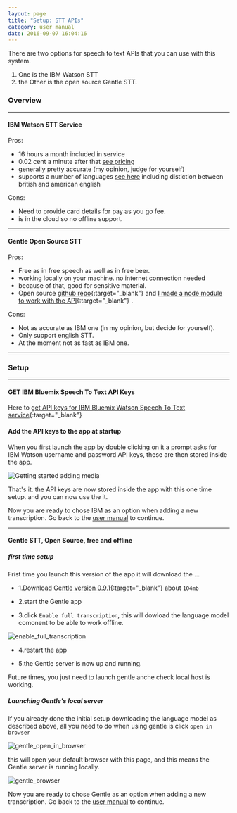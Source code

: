 ```yaml
---
layout: page
title: "Setup: STT APIs"
category: user_manual
date: 2016-09-07 16:04:16
---
```


There are two options for speech to text APIs that you can use with this system.

1. One is the IBM Watson STT 
2. the Other is the open source Gentle STT.

### Overview 

---

#### IBM Watson STT Service

Pros: 

- 16 hours a month included in service
- 0.02 cent a minute after that [see pricing]()
- generally pretty accurate (my opinion, judge for yourself)
- supports a number of languages [see here]() including distiction between british and american english <!-- link -->

Cons: 

- Need to provide card details for pay as you go fee. 
- is in the cloud so no offline support.

---

#### Gentle Open Source STT

Pros:

- Free as in free speech as well as in free beer. 
- working locally on your machine. no internet connection needed
- because of that, good for sensitive material.
- Open source [github repo](https://lowerquality.com/gentle){:target="_blank"}  and [I made a node module to work with the API](https://github.com/OpenNewsLabs/gentle_stt_node){:target="_blank"} .

Cons: 

- Not as accurate as IBM one (in my opinion, but decide for yourself). 
- Only support english STT.
- At the moment not as fast as IBM one. 


---

### Setup 

---

#### GET IBM Bluemix Speech To Text API Keys

Here to [get API keys for IBM Bluemix Watson Speech To Text service](https://console.ng.bluemix.net/catalog/services/speech-to-text){:target="_blank"} 

<!-- find link -->

####  Add the API keys to the app at startup

When you first launch the app by double clicking on it a prompt asks for IBM Watson username and password API keys, these are then stored inside the app. 

<!-- Keyboard shortcut to reset them? -->


<img src="{{ site.baseurl }}/img/gif/apiKeys.gif" class="sixtypercent" alt="Getting started adding media">

That's it. the API keys are now stored inside the app with this one time setup. and you can now use the it. 

Now you are ready to chose IBM as an option when adding a new transcription. Go back to the [user manual]({{site.baseurl}}/user_manual/usage.html) to continue.

---

#### Gentle STT, Open Source, free and offline


##### first time setup 

Frist time you launch this version of the app it will download the ...


- 1.Download [Gentle version 0.9.1](https://github.com/lowerquality/gentle/releases/tag/0.9.1){:target="_blank"}  about `104mb`

- 2.start the Gentle app

- 3.click `Enable full transcription`, this will dowload the language model comonent to be able to work offline.

<img src="{{site.baseurl}}/img/gentle_enable_full_transcription.png" class="sixtypercent" alt="enable_full_transcription">


<!-- ![enable_full_transcription]({{site.base_url}}/img/gentle_enable_full_transcription.png) -->

- 4.restart the app

- 5.the Gentle server is now up and running. 

Future times, you just need to launch gentle anche check local host is working.


#####  Launching Gentle's local server  
If you already done the initial setup downloading the language model as described above, all you need to do when using gentle is click `open in browser`

<img src="{{site.baseurl}}/img/gentle_open_in_browser.png" class="sixtypercent" alt="gentle_open_in_browser">

this will open your default browser with this page, and this means the Gentle server is running locally.

<img src="{{site.baseurl}}/img/gentle_browser.png" class="sixtypercent" alt="
gentle_browser">


Now you are ready to chose Gentle as an option when adding a new transcription. Go back to the [user manual]({{site.baseurl}}/user_manual/usage.html) to continue.

<!-- See node module readme insturcitons for how to launch server  https://github.com/OpenNewsLabs/gentle_stt_node -->
